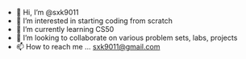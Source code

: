 - 👋 Hi, I’m @sxk9011
- 👀 I’m interested in starting coding from scratch
- 🌱 I’m currently learning CS50
- 💞️ I’m looking to collaborate on various problem sets, labs, projects
- 📫 How to reach me ... sxk9011@gmail.com

<!---
sxk9011/sxk9011 is a ✨ special ✨ repository because its `README.md` (this file) appears on your GitHub profile.
You can click the Preview link to take a look at your changes.
--->
